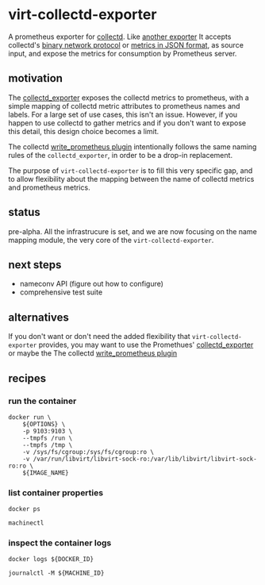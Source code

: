 # virt-collectd-exporter

A prometheus exporter for [collectd](https://collectd.org/).
Like [another exporter](https://github.com/prometheus/collectd_exporter)
It accepts collectd's
[binary network protocol](https://collectd.org/wiki/index.php/Binary_protocol)
or
[metrics in JSON format](https://collectd.org/wiki/index.php/Plugin:Write_HTTP),
as source input, and expose the metrics for consumption by Prometheus server.

## motivation

The [collectd_exporter](https://github.com/prometheus/collectd_exporter) exposes the collectd
metrics to prometheus, with a simple mapping of collectd metric attributes to prometheus names
and labels. For a large set of use cases, this isn't an issue.
However, if you happen to use collectd to gather metrics and if you don't want to expose this detail,
this design choice becomes a limit.

The collectd [write_prometheus plugin](https://collectd.org/wiki/index.php/Plugin:Write_Prometheus)
intentionally follows the same naming rules of the `collectd_exporter`, in order to be a drop-in replacement.

The purpose of `virt-collectd-exporter` is to fill this very specific gap, and to allow flexibility
about the mapping between the name of collectd metrics and prometheus metrics.

## status

pre-alpha. All the infrastrucure is set, and we are now focusing on the name mapping module, the
very core of the `virt-collectd-exporter`.


## next steps

* nameconv API (figure out how to configure)
* comprehensive test suite


## alternatives

If you don't want or don't need the added flexibility that `virt-collectd-exporter` provides, you
may want to use the
Promethues' [collectd_exporter](https://github.com/prometheus/collectd_exporter)
or maybe the
The collectd [write_prometheus plugin](https://collectd.org/wiki/index.php/Plugin:Write_Prometheus)


## recipes

### run the container
```
docker run \
	${OPTIONS} \
	-p 9103:9103 \
	--tmpfs /run \
	--tmpfs /tmp \
	-v /sys/fs/cgroup:/sys/fs/cgroup:ro \
	-v /var/run/libvirt/libvirt-sock-ro:/var/lib/libvirt/libvirt-sock-ro:ro \
	${IMAGE_NAME}
```

### list container properties
```
docker ps
```
```
machinectl
```

### inspect the container logs
```
docker logs ${DOCKER_ID}
```
```
journalctl -M ${MACHINE_ID}
```
